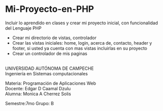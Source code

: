 # Mi-Proyecto-en-PHP

Incluir lo aprendido en clases y crear mi proyecto inicial, con funcionalidad del Lenguaje PHP<br>
- Crear mi directorio de vistas, controlador<br>
- Crear las vistas iniciales: home, login, acerca de, contacto, header y footer, si usted ya cuenta con mas vistas incluirlas en su proyecto<br>
- Crear un controlador de mis paginas<br><br>

UNIVERSIDAD AUTÓNOMA DE CAMPECHE<br>
Ingeniería en Sistemas computacionales<br>

Materia: Programación de Aplicaciones Web<br>
Docente: Edgar D Caamal Dzulu<br>
Alumna: Monica A Cherrez Solis<br>

Semestre:7mo Grupo: B<br>
